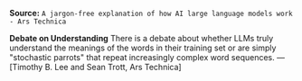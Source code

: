 **Source:** `A jargon-free explanation of how AI large language models work - Ars Technica`

**Debate on Understanding**
There is a debate about whether LLMs truly understand the meanings of the words in their training set or are simply "stochastic parrots" that repeat increasingly complex word sequences. — [Timothy B. Lee and Sean Trott, Ars Technica]
